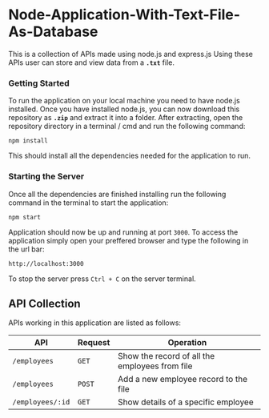 # Node-Application-With-Text-File-As-Database

This is a collection of APIs made using node.js and express.js
Using these APIs user can store and view data from a **```.txt```** file.

### Getting Started
To run the application on your local machine you need to have node.js installed. 
Once you have installed node.js, you can now download this repository as **```.zip```** and extract it into a folder.
After extracting, open the repository directory in a terminal / cmd and run the following command:
```
npm install
```
This should install all the dependencies needed for the application to run.

### Starting the Server
Once all the dependencies are finished installing run the following command in the terminal to start the application:
```
npm start
```
Application should now be up and running at port ```3000```.
To access the application simply open your preffered browser and type the following in the url bar:
```
http://localhost:3000
```
To stop the server press ```Ctrl + C``` on the server terminal.

## API Collection
APIs working in this application are listed as follows:

|API                               | Request      | Operation
| -------------------------------- | ------------ | ------------------------------------
|```/employees```                           | ```GET```    | Show the record of all the employees from file 
|```/employees```                   | ```POST```    | Add a new employee record to the file
|```/employees/:id```                   | ```GET```   | Show details of a specific employee